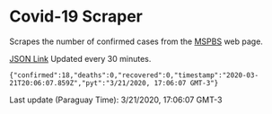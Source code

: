 # Covid-19 Scraper

Scrapes the number of confirmed cases from the [MSPBS](https://www.mspbs.gov.py/covid-19.php) web page.

[JSON Link](https://jmayalag.github.io/covid19-scrape/cases.json)
Updated every 30 minutes.
```
{"confirmed":18,"deaths":0,"recovered":0,"timestamp":"2020-03-21T20:06:07.859Z","pyt":"3/21/2020, 17:06:07 GMT-3"}
```
Last update (Paraguay Time): 3/21/2020, 17:06:07 GMT-3